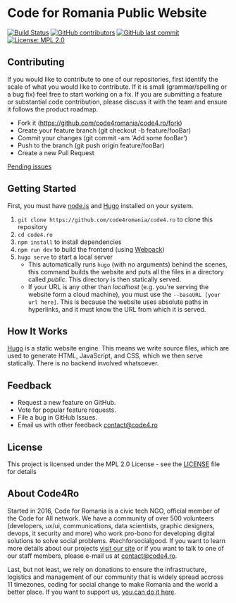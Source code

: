 # Code for Romania Public Website

[![Build Status](https://img.shields.io/travis/com/code4romania/code4.ro/master.svg?style=for-the-badge)](https://travis-ci.com/code4romania/code4.ro) [![GitHub contributors](https://img.shields.io/github/contributors/code4romania/code4.ro.svg?style=for-the-badge)](https://github.com/code4romania/code4.ro/graphs/contributors) [![GitHub last commit](https://img.shields.io/github/last-commit/code4romania/code4.ro.svg?style=for-the-badge)](https://github.com/code4romania/code4.ro/commits/master) [![License: MPL 2.0](https://img.shields.io/badge/license-MPL%202.0-brightgreen.svg?style=for-the-badge)](https://opensource.org/licenses/MPL-2.0)

## Contributing

If you would like to contribute to one of our repositories, first identify the scale of what you would like to contribute. If it is small (grammar/spelling or a bug fix) feel free to start working on a fix. If you are submitting a feature or substantial code contribution, please discuss it with the team and ensure it follows the product roadmap.

* Fork it (https://github.com/code4romania/code4.ro/fork)
* Create your feature branch (git checkout -b feature/fooBar)
* Commit your changes (git commit -am 'Add some fooBar')
* Push to the branch (git push origin feature/fooBar)
* Create a new Pull Request

[Pending issues](https://github.com/code4romania/code4.ro/issues)

## Getting Started
First, you must have [node.js](https://nodejs.org/en/) and [Hugo](https://gohugo.io) installed on your system.
1. `git clone https://github.com/code4romania/code4.ro` to clone this repository
2. `cd code4.ro`
3. `npm install` to install dependencies
3. `npm run dev` to build the frontend (using [Webpack](https://webpack.js.org))
4. `hugo serve` to start a local server
    * This automatically runs `hugo` (with no arguments) behind the scenes, this command builds the website and puts all the files in a directory called _public_. This directory is then statically served.
    * If your URL is any other than _localhost_ (e.g. you're serving the website form a cloud machine), you must use the `--baseURL [your url here]`. This is because the website uses absolute paths in hyperlinks, and it must know the URL from which it is served.

## How It Works
[Hugo](https://gohugo.io) is a static website engine. This means we write source files, which are used to generate HTML, JavaScript, and CSS, which we then serve statically. There is no backend involved whatsoever.

## Feedback

* Request a new feature on GitHub.
* Vote for popular feature requests.
* File a bug in GitHub Issues.
* Email us with other feedback contact@code4.ro

## License

This project is licensed under the MPL 2.0 License - see the [LICENSE](LICENSE) file for details

## About Code4Ro

Started in 2016, Code for Romania is a civic tech NGO, official member of the Code for All network. We have a community of over 500 volunteers (developers, ux/ui, communications, data scientists, graphic designers, devops, it security and more) who work pro-bono for developing digital solutions to solve social problems. #techforsocialgood. If you want to learn more details about our projects [visit our site](https://www.code4.ro/en/) or if you want to talk to one of our staff members, please e-mail us at contact@code4.ro.

Last, but not least, we rely on donations to ensure the infrastructure, logistics and management of our community that is widely spread accross 11 timezones, coding for social change to make Romania and the world a better place. If you want to support us, [you can do it here](https://code4.ro/en/donate/).
